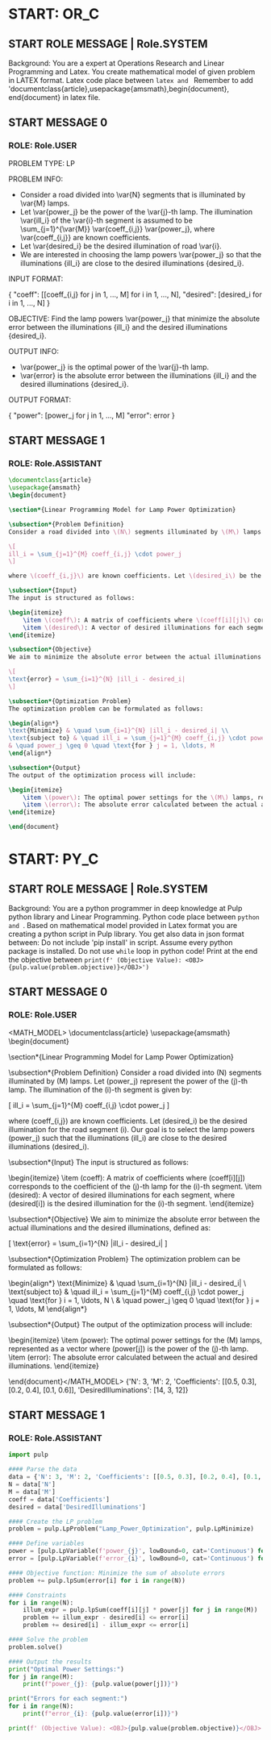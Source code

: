 # START: OR_C 
## START ROLE MESSAGE | Role.SYSTEM 
Background: You are a expert at Operations Research and Linear Programming and Latex. You create mathematical model of given problem in LATEX format. Latex code place between ```latex and ``` Remember to add 'documentclass{article},usepackage{amsmath},begin{document}, end{document} in latex file. 
## START MESSAGE 0 
### ROLE: Role.USER
<DESCRIPTION>
PROBLEM TYPE: LP

PROBLEM INFO: 

- Consider a road divided into \var{N} segments that is illuminated by \var{M} lamps.
- Let \var{power_j} be the power of the \var{j}-th lamp. The illumination \var{ill_i} of the \var{i}-th segment is assumed to be \sum_{j=1}^{\var{M}} \var{coeff_{i,j}} \var{power_j}, where \var{coeff_{i,j}} are known coefficients.
- Let \var{desired_i} be the desired illumination of road \var{i}. 
- We are interested in choosing the lamp powers \var{power_j} so that the illuminations {ill_i} are close to the desired illuminations {desired_i}. 

INPUT FORMAT: 

{
    "coeff": [[coeff_{i,j} for j in 1, ..., M] for i in 1, ..., N],
    "desired": [desired_i for i in 1, ..., N]
}

OBJECTIVE: Find the lamp powers \var{power_j} that minimize the absolute error between the illuminations {ill_i} and the desired illuminations {desired_i}.

OUTPUT INFO:

- \var{power_j} is the optimal power of the \var{j}-th lamp.
- \var{error} is the absolute error between the illuminations {ill_i} and the desired illuminations {desired_i}.

OUTPUT FORMAT:

{
    "power": [power_j for j in 1, ..., M]
    "error": error
}
</DESCRIPTION>


## START MESSAGE 1 
### ROLE: Role.ASSISTANT
```latex
\documentclass{article}
\usepackage{amsmath}
\begin{document}

\section*{Linear Programming Model for Lamp Power Optimization}

\subsection*{Problem Definition}
Consider a road divided into \(N\) segments illuminated by \(M\) lamps. Let \(power_j\) represent the power of the \(j\)-th lamp. The illumination of the \(i\)-th segment is given by:

\[
ill_i = \sum_{j=1}^{M} coeff_{i,j} \cdot power_j
\]

where \(coeff_{i,j}\) are known coefficients. Let \(desired_i\) be the desired illumination for the road segment \(i\). Our goal is to select the lamp powers \(power_j\) such that the illuminations \(ill_i\) are close to the desired illuminations \(desired_i\).

\subsection*{Input}
The input is structured as follows:

\begin{itemize}
    \item \(coeff\): A matrix of coefficients where \(coeff[i][j]\) corresponds to the coefficient of the \(j\)-th lamp for the \(i\)-th segment.
    \item \(desired\): A vector of desired illuminations for each segment, where \(desired[i]\) is the desired illumination for the \(i\)-th segment.
\end{itemize}

\subsection*{Objective}
We aim to minimize the absolute error between the actual illuminations and the desired illuminations, defined as:

\[
\text{error} = \sum_{i=1}^{N} |ill_i - desired_i|
\]

\subsection*{Optimization Problem}
The optimization problem can be formulated as follows:

\begin{align*}
\text{Minimize} & \quad \sum_{i=1}^{N} |ill_i - desired_i| \\
\text{subject to} & \quad ill_i = \sum_{j=1}^{M} coeff_{i,j} \cdot power_j \quad \text{for } i = 1, \ldots, N \\
& \quad power_j \geq 0 \quad \text{for } j = 1, \ldots, M
\end{align*}

\subsection*{Output}
The output of the optimization process will include:

\begin{itemize}
    \item \(power\): The optimal power settings for the \(M\) lamps, represented as a vector where \(power[j]\) is the power of the \(j\)-th lamp.
    \item \(error\): The absolute error calculated between the actual and desired illuminations.
\end{itemize}

\end{document}
```

# START: PY_C 
## START ROLE MESSAGE | Role.SYSTEM 
Background: You are a python programmer in deep knowledge at Pulp python library and Linear Programming. Python code place between ```python and ```. Based on mathematical model provided in Latex format you are creating a python script in Pulp library. You get also data in json format between: <DATA></DATA> Do not include 'pip install' in script. Assume every python package is installed. Do not use `while` loop in python code! Print at the end the objective between <OBJ></OBJ> `print(f' (Objective Value): <OBJ>{pulp.value(problem.objective)}</OBJ>')` 
## START MESSAGE 0 
### ROLE: Role.USER
<MATH_MODEL>
\documentclass{article}
\usepackage{amsmath}
\begin{document}

\section*{Linear Programming Model for Lamp Power Optimization}

\subsection*{Problem Definition}
Consider a road divided into \(N\) segments illuminated by \(M\) lamps. Let \(power_j\) represent the power of the \(j\)-th lamp. The illumination of the \(i\)-th segment is given by:

\[
ill_i = \sum_{j=1}^{M} coeff_{i,j} \cdot power_j
\]

where \(coeff_{i,j}\) are known coefficients. Let \(desired_i\) be the desired illumination for the road segment \(i\). Our goal is to select the lamp powers \(power_j\) such that the illuminations \(ill_i\) are close to the desired illuminations \(desired_i\).

\subsection*{Input}
The input is structured as follows:

\begin{itemize}
    \item \(coeff\): A matrix of coefficients where \(coeff[i][j]\) corresponds to the coefficient of the \(j\)-th lamp for the \(i\)-th segment.
    \item \(desired\): A vector of desired illuminations for each segment, where \(desired[i]\) is the desired illumination for the \(i\)-th segment.
\end{itemize}

\subsection*{Objective}
We aim to minimize the absolute error between the actual illuminations and the desired illuminations, defined as:

\[
\text{error} = \sum_{i=1}^{N} |ill_i - desired_i|
\]

\subsection*{Optimization Problem}
The optimization problem can be formulated as follows:

\begin{align*}
\text{Minimize} & \quad \sum_{i=1}^{N} |ill_i - desired_i| \\
\text{subject to} & \quad ill_i = \sum_{j=1}^{M} coeff_{i,j} \cdot power_j \quad \text{for } i = 1, \ldots, N \\
& \quad power_j \geq 0 \quad \text{for } j = 1, \ldots, M
\end{align*}

\subsection*{Output}
The output of the optimization process will include:

\begin{itemize}
    \item \(power\): The optimal power settings for the \(M\) lamps, represented as a vector where \(power[j]\) is the power of the \(j\)-th lamp.
    \item \(error\): The absolute error calculated between the actual and desired illuminations.
\end{itemize}

\end{document}</MATH_MODEL>
<DATA>
{'N': 3, 'M': 2, 'Coefficients': [[0.5, 0.3], [0.2, 0.4], [0.1, 0.6]], 'DesiredIlluminations': [14, 3, 12]}</DATA>


## START MESSAGE 1 
### ROLE: Role.ASSISTANT
```python
import pulp

#### Parse the data
data = {'N': 3, 'M': 2, 'Coefficients': [[0.5, 0.3], [0.2, 0.4], [0.1, 0.6]], 'DesiredIlluminations': [14, 3, 12]}
N = data['N']
M = data['M']
coeff = data['Coefficients']
desired = data['DesiredIlluminations']

#### Create the LP problem
problem = pulp.LpProblem("Lamp_Power_Optimization", pulp.LpMinimize)

#### Define variables
power = [pulp.LpVariable(f'power_{j}', lowBound=0, cat='Continuous') for j in range(M)]
error = [pulp.LpVariable(f'error_{i}', lowBound=0, cat='Continuous') for i in range(N)]

#### Objective function: Minimize the sum of absolute errors
problem += pulp.lpSum(error[i] for i in range(N))

#### Constraints
for i in range(N):
    illum_expr = pulp.lpSum(coeff[i][j] * power[j] for j in range(M))
    problem += illum_expr - desired[i] <= error[i]
    problem += desired[i] - illum_expr <= error[i]

#### Solve the problem
problem.solve()

#### Output the results
print("Optimal Power Settings:")
for j in range(M):
    print(f"power_{j}: {pulp.value(power[j])}")

print("Errors for each segment:")
for i in range(N):
    print(f"error_{i}: {pulp.value(error[i])}")

print(f' (Objective Value): <OBJ>{pulp.value(problem.objective)}</OBJ>')
```

